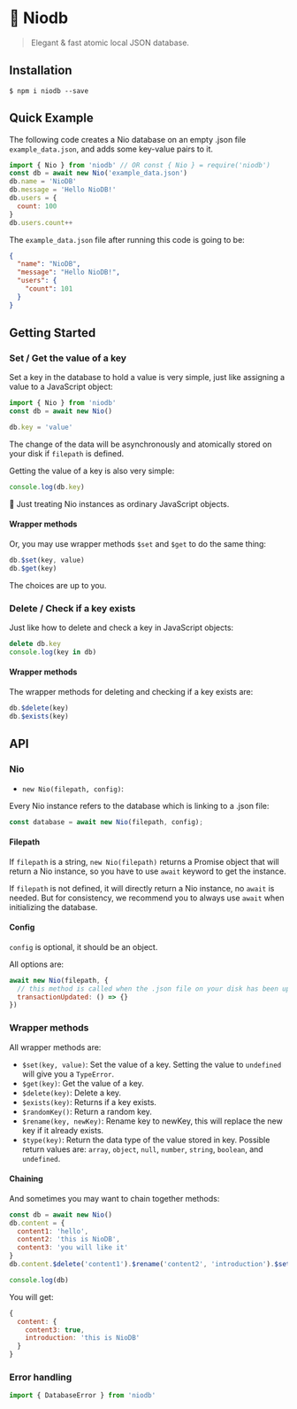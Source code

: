 # 🐬 Niodb
> Elegant & fast atomic local JSON database.

## Installation
```
$ npm i niodb --save
```

## Quick Example
The following code creates a Nio database on an empty .json file `example_data.json`, and adds some key-value pairs to it.

```javascript
import { Nio } from 'niodb' // OR const { Nio } = require('niodb')
const db = await new Nio('example_data.json')
db.name = 'NioDB'
db.message = 'Hello NioDB!'
db.users = {
  count: 100
}
db.users.count++
```

The `example_data.json` file after running this code is going to be:

```json
{
  "name": "NioDB",
  "message": "Hello NioDB!",
  "users": {
    "count": 101
  }
}
```

## Getting Started
### Set / Get the value of a key
Set a key in the database to hold a value is very simple, just like assigning a value to a JavaScript object:

```javascript
import { Nio } from 'niodb'
const db = await new Nio()

db.key = 'value'
```

The change of the data will be asynchronously and atomically stored on your disk if `filepath` is defined.

Getting the value of a key is also very simple:

```javascript
console.log(db.key)
```

🌟 Just treating Nio instances as ordinary JavaScript objects.

#### Wrapper methods
Or, you may use wrapper methods `$set` and `$get` to do the same thing:

```javascript
db.$set(key, value)
db.$get(key)
```

The choices are up to you.

### Delete / Check if a key exists
Just like how to delete and check a key in JavaScript objects:

```javascript
delete db.key
console.log(key in db)
```

#### Wrapper methods
The wrapper methods for deleting and checking if a key exists are:

```javascript
db.$delete(key)
db.$exists(key)
```

## API
### Nio
- `new Nio(filepath, config)`:

Every Nio instance refers to the database which is linking to a .json file:

```javascript
const database = await new Nio(filepath, config);
```

#### Filepath
If `filepath` is a string, `new Nio(filepath)` returns a Promise object that will return a Nio instance, so you have to use `await` keyword to get the instance.

If `filepath` is not defined, it will directly return a Nio instance, no `await` is needed. But for consistency, we recommend you to always use `await` when initializing the database.

#### Config
`config` is optional, it should be an object.

All options are:

```javascript
await new Nio(filepath, {
  // this method is called when the .json file on your disk has been updated
  transactionUpdated: () => {}
})
```

### Wrapper methods
All wrapper methods are:
- `$set(key, value)`: Set the value of a key. Setting the value to `undefined` will give you a `TypeError`.
- `$get(key)`: Get the value of a key.
- `$delete(key)`: Delete a key.
- `$exists(key)`: Returns if a key exists.
- `$randomKey()`: Return a random key.
- `$rename(key, newKey)`: Rename key to newKey, this will replace the new key if it already exists.
- `$type(key)`: Return the data type of the value stored in key. Possible return values are: `array`, `object`, `null`, `number`, `string`, `boolean`, and `undefined`.

#### Chaining
And sometimes you may want to chain together methods:

```javascript
const db = await new Nio()
db.content = {
  content1: 'hello',
  content2: 'this is NioDB',
  content3: 'you will like it'
}
db.content.$delete('content1').$rename('content2', 'introduction').$set('content3', true)

console.log(db)
```

You will get:

```javascript
{
  content: {
    content3: true,
    introduction: 'this is NioDB'
  }
}
```

### Error handling
```javascript
import { DatabaseError } from 'niodb'
```
